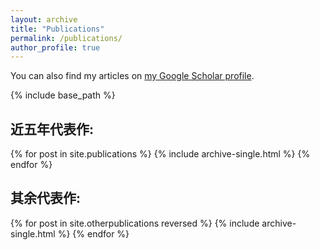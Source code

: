 ```yaml
---
layout: archive
title: "Publications"
permalink: /publications/
author_profile: true
---
```



  You can also find my articles on <a href="https://scholar.google.com/citations?user=nFh-9y0AAAAJ&hl=zh-CN&oi=ao">my Google Scholar profile</a>.


{% include base_path %}

近五年代表作:
---
{% for post in site.publications %}
  {% include archive-single.html %}
{% endfor %}

其余代表作:
---
{% for post in site.otherpublications reversed %}
  {% include archive-single.html %}
{% endfor %}
